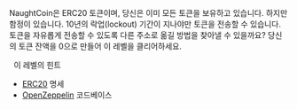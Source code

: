 NaughtCoin은 ERC20 토큰이며, 당신은 이미 모든 토큰을 보유하고 있습니다. 하지만 함정이 있습니다. 10년의 락업(lockout) 기간이 지나야만 토큰을 전송할 수 있습니다. 토큰을 자유롭게 전송할 수 있도록 다른 주소로 옮길 방법을 찾아낼 수 있을까요? 당신의 토큰 잔액을 0으로 만들어 이 레벨을 클리어하세요.

&nbsp;
이 레벨의 힌트

- [ERC20](https://github.com/ethereum/EIPs/blob/master/EIPS/eip-20.md) 명세
- [OpenZeppelin](https://github.com/OpenZeppelin/zeppelin-solidity/tree/master/contracts) 코드베이스
